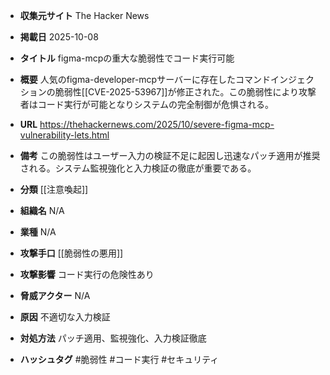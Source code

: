- **収集元サイト**
The Hacker News

- **掲載日**
2025-10-08

- **タイトル**
figma-mcpの重大な脆弱性でコード実行可能

- **概要**
人気のfigma-developer-mcpサーバーに存在したコマンドインジェクションの脆弱性[[CVE-2025-53967]]が修正された。この脆弱性により攻撃者はコード実行が可能となりシステムの完全制御が危惧される。

- **URL**
https://thehackernews.com/2025/10/severe-figma-mcp-vulnerability-lets.html

- **備考**
この脆弱性はユーザー入力の検証不足に起因し迅速なパッチ適用が推奨される。システム監視強化と入力検証の徹底が重要である。

- **分類**
[[注意喚起]]

- **組織名**
N/A

- **業種**
N/A

- **攻撃手口**
[[脆弱性の悪用]]

- **攻撃影響**
コード実行の危険性あり

- **脅威アクター**
N/A

- **原因**
不適切な入力検証

- **対処方法**
パッチ適用、監視強化、入力検証徹底

- **ハッシュタグ**
#脆弱性 #コード実行 #セキュリティ
